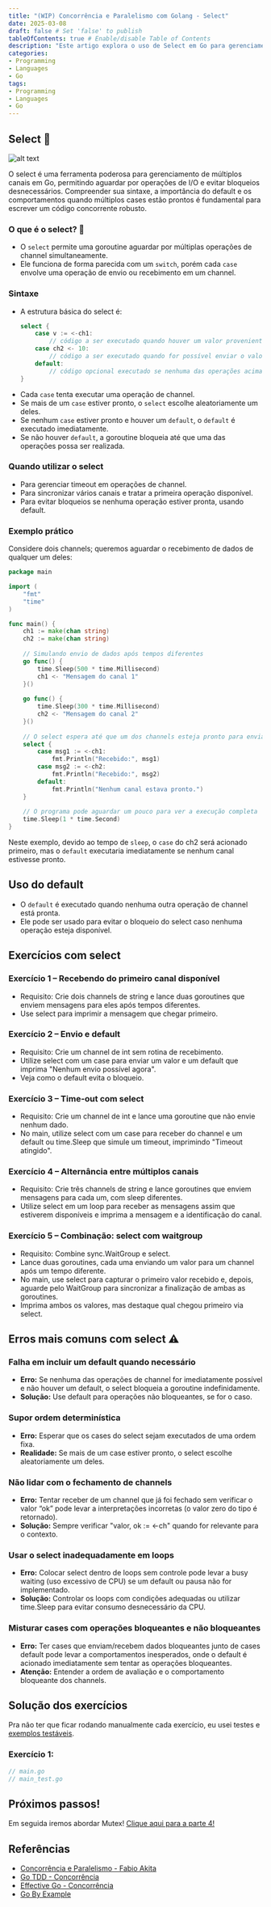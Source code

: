 ```yaml
---
title: "(WIP) Concorrência e Paralelismo com Golang - Select"
date: 2025-03-08
draft: false # Set 'false' to publish
tableOfContents: true # Enable/disable Table of Contents
description: "Este artigo explora o uso de Select em Go para gerenciamento de múltiplos canais. Aprenda como usar Select, veja exemplos práticos e exercícios para reforçar o aprendizado."
categories:
- Programming
- Languages
- Go
tags:
- Programming
- Languages
- Go
---
```


## Select 🚀

![alt text](img/image-1.png)

O select é uma ferramenta poderosa para gerenciamento de múltiplos canais em Go, permitindo aguardar por operações de I/O e evitar bloqueios desnecessários. Compreender sua sintaxe, a importância do default e os comportamentos quando múltiplos cases estão prontos é fundamental para escrever um código concorrente robusto.

### O que é o select? 🤔
- O `select` permite uma goroutine aguardar por múltiplas operações de channel simultaneamente.
- Ele funciona de forma parecida com um `switch`, porém cada `case` envolve uma operação de envio ou recebimento em um channel.

### Sintaxe
- A estrutura básica do select é:
	```go
	select {
		case v := <-ch1:
			// código a ser executado quando houver um valor proveniente de ch1
		case ch2 <- 10:
			// código a ser executado quando for possível enviar o valor 10 para ch2
		default:
			// código opcional executado se nenhuma das operações acima estiver pronta
	}
	```
- Cada `case` tenta executar uma operação de channel.
- Se mais de um `case` estiver pronto, o `select` escolhe aleatoriamente um deles.
- Se nenhum `case` estiver pronto e houver um `default`, o `default` é executado imediatamente.
- Se não houver `default`, a goroutine bloqueia até que uma das operações possa ser realizada.

### Quando utilizar o select
- Para gerenciar timeout em operações de channel.
- Para sincronizar vários canais e tratar a primeira operação disponível.
- Para evitar bloqueios se nenhuma operação estiver pronta, usando default.

### Exemplo prático
Considere dois channels; queremos aguardar o recebimento de dados de qualquer um deles:
```go
package main

import (
	"fmt"
	"time"
)

func main() {
	ch1 := make(chan string)
	ch2 := make(chan string)
	
	// Simulando envio de dados após tempos diferentes
	go func() {
		time.Sleep(500 * time.Millisecond)
		ch1 <- "Mensagem do canal 1"
	}()
	
	go func() {
		time.Sleep(300 * time.Millisecond)
		ch2 <- "Mensagem do canal 2"
	}()
	
	// O select espera até que um dos channels esteja pronto para enviar o dado
	select {
		case msg1 := <-ch1:
			fmt.Println("Recebido:", msg1)
		case msg2 := <-ch2:
			fmt.Println("Recebido:", msg2)
		default:
			fmt.Println("Nenhum canal estava pronto.")
	}
	
	// O programa pode aguardar um pouco para ver a execução completa
	time.Sleep(1 * time.Second)
}
```
Neste exemplo, devido ao tempo de `sleep`, o `case` do ch2 será acionado primeiro, mas o `default` executaria imediatamente se nenhum canal estivesse pronto.

## Uso do default
- O `default` é executado quando nenhuma outra operação de channel está pronta.
- Ele pode ser usado para evitar o bloqueio do select caso nenhuma operação esteja disponível.

## Exercícios com select

### Exercício 1 – Recebendo do primeiro canal disponível
- Requisito: Crie dois channels de string e lance duas goroutines que enviem mensagens para eles após tempos diferentes.
- Use select para imprimir a mensagem que chegar primeiro.

### Exercício 2 – Envio e default
- Requisito: Crie um channel de int sem rotina de recebimento.
- Utilize select com um case para enviar um valor e um default que imprima "Nenhum envio possível agora".
- Veja como o default evita o bloqueio.

### Exercício 3 – Time-out com select
- Requisito: Crie um channel de int e lance uma goroutine que não envie nenhum dado.
- No main, utilize select com um case para receber do channel e um default ou time.Sleep que simule um timeout, imprimindo "Timeout atingido".

### Exercício 4 – Alternância entre múltiplos canais
- Requisito: Crie três channels de string e lance goroutines que enviem mensagens para cada um, com sleep diferentes.
- Utilize select em um loop para receber as mensagens assim que estiverem disponíveis e imprima a mensagem e a identificação do canal.

### Exercício 5 – Combinação: select com waitgroup
- Requisito: Combine sync.WaitGroup e select.
- Lance duas goroutines, cada uma enviando um valor para um channel após um tempo diferente.
- No main, use select para capturar o primeiro valor recebido e, depois, aguarde pelo WaitGroup para sincronizar a finalização de ambas as goroutines.
- Imprima ambos os valores, mas destaque qual chegou primeiro via select.

## Erros mais comuns com select ⚠️

### Falha em incluir um default quando necessário
- **Erro:** Se nenhuma das operações de channel for imediatamente possível e não houver um default, o select bloqueia a goroutine indefinidamente.
- **Solução:** Use default para operações não bloqueantes, se for o caso.

### Supor ordem determinística
- **Erro:** Esperar que os cases do select sejam executados de uma ordem fixa.
- **Realidade:** Se mais de um case estiver pronto, o select escolhe aleatoriamente um deles.

### Não lidar com o fechamento de channels
- **Erro:** Tentar receber de um channel que já foi fechado sem verificar o valor “ok” pode levar a interpretações incorretas (o valor zero do tipo é retornado).
- **Solução:** Sempre verificar "valor, ok := <-ch" quando for relevante para o contexto.

### Usar o select inadequadamente em loops
- **Erro:** Colocar select dentro de loops sem controle pode levar a busy waiting (uso excessivo de CPU) se um default ou pausa não for implementado.
- **Solução:** Controlar os loops com condições adequadas ou utilizar time.Sleep para evitar consumo desnecessário da CPU.

### Misturar cases com operações bloqueantes e não bloqueantes
- **Erro:** Ter cases que enviam/recebem dados bloqueantes junto de cases default pode levar a comportamentos inesperados, onde o default é acionado imediatamente sem tentar as operações bloqueantes.
- **Atenção:** Entender a ordem de avaliação e o comportamento bloqueante dos channels.

## Solução dos exercícios
Pra não ter que ficar rodando manualmente cada exercício, eu usei testes e [exemplos testáveis](https://go.dev/blog/examples).
### Exercício 1:
```go
// main.go
// main_test.go
```


## Próximos passos!
Em seguida iremos abordar Mutex! [Clique aqui para a parte 4!](https://fcidade.com/posts/golang-concurrency-mutex/)

## Referências
- [Concorrência e Paralelismo - Fabio Akita](https://www.youtube.com/watch?v=cx1ULv4wYxM)
- [Go TDD - Concorrência](https://quii.gitbook.io/learn-go-with-tests/go-fundamentals/concurrency)
- [Effective Go - Concorrência](https://go.dev/doc/effective_go#concurrency)
- [Go By Example](https://gobyexample.com/)